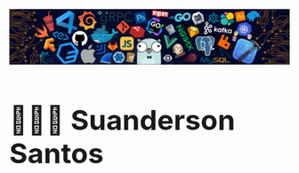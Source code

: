 <!-- Organização do meu readme  -->
<img src="Imagem_inicial.png" style="display: block; margin: 0 auto;">

<div style="align: center;">
  <h1 style="font-size: 50px;">🧑🏻‍💻 Suanderson Santos</h1>
</div>
